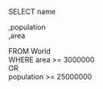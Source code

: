 SELECT name<br/>

,population
<br/>
,area
<br/>
  

FROM World
<br/>
WHERE area >= 3000000
<br/>
OR
<br/>
population >= 25000000